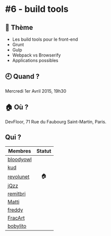 # #6 - build tools

## 💬 Thème

- Les build tools pour le front-end
- Grunt
- Gulp
- Webpack vs Browserify
- Applications possibles

## 🕘 Quand ?

Mercredi 1er Avril 2015, 19h30

## 🏠 Où ?

DevFloor, 71 Rue du Faubourg Saint-Martin, Paris.

## Qui ?

Membres | Statut |
--------|:------:|
[bloodyowl](https://twitter.com/bloodyowl) |  |
[kud](https://twitter.com/_kud) |  |
[revolunet](https://twitter.com/revolunet) | 🏠 |
[jQzz](https://twitter.com/jQzzzz) |  |
[remitbri](https://twitter.com/remitbri) |  |
[Matti](https://twitter.com/matti_sg) |  |
[freddy](https://twitter.com/HarrisFreddy) |  |
[FracArt](https://twitter.com/FracArt) |  |
[bobylito](https://twitter.com/bobylito) |  |
